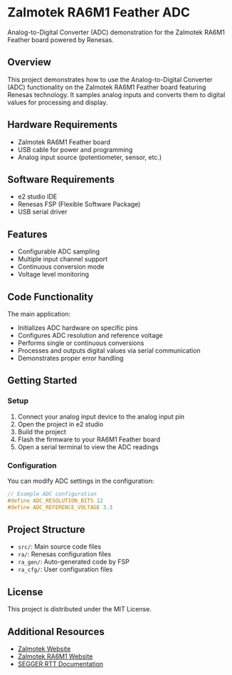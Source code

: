 # Zalmotek RA6M1 Feather ADC

Analog-to-Digital Converter (ADC) demonstration for the Zalmotek RA6M1 Feather board powered by Renesas.

## Overview

This project demonstrates how to use the Analog-to-Digital Converter (ADC) functionality on the Zalmotek RA6M1 Feather board featuring Renesas technology. It samples analog inputs and converts them to digital values for processing and display.

## Hardware Requirements

- Zalmotek RA6M1 Feather board
- USB cable for power and programming
- Analog input source (potentiometer, sensor, etc.)

## Software Requirements

- e2 studio IDE
- Renesas FSP (Flexible Software Package)
- USB serial driver

## Features

- Configurable ADC sampling
- Multiple input channel support
- Continuous conversion mode
- Voltage level monitoring

## Code Functionality

The main application:
- Initializes ADC hardware on specific pins
- Configures ADC resolution and reference voltage
- Performs single or continuous conversions
- Processes and outputs digital values via serial communication
- Demonstrates proper error handling

## Getting Started

### Setup

1. Connect your analog input device to the analog input pin
2. Open the project in e2 studio
3. Build the project
4. Flash the firmware to your RA6M1 Feather board
5. Open a serial terminal to view the ADC readings

### Configuration

You can modify ADC settings in the configuration:

```c
// Example ADC configuration
#define ADC_RESOLUTION_BITS 12
#define ADC_REFERENCE_VOLTAGE 3.3
```

## Project Structure

- `src/`: Main source code files
- `ra/`: Renesas configuration files
- `ra_gen/`: Auto-generated code by FSP
- `ra_cfg/`: User configuration files

## License

This project is distributed under the MIT License.

## Additional Resources

- [Zalmotek Website](https://zalmotek.com)
- [Zalmotek RA6M1 Website](https://zalmotek.com/products/RA6M1-Feather-SoM/)
- [SEGGER RTT Documentation](https://www.segger.com/products/debug-probes/j-link/technology/about-real-time-transfer/) 